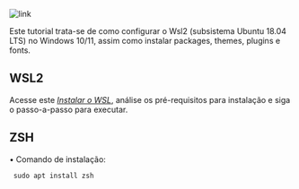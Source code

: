 ![link](https://assets.ubuntu.com/v1/ad89548e-ubuntu-on-wsl.png)

Este tutorial trata-se de como configurar o Wsl2 (subsistema Ubuntu 18.04 LTS) no Windows 10/11, assim como instalar packages, themes, plugins e fonts.

## WSL2

Acesse este _[Instalar o WSL](https://docs.microsoft.com/pt-br/windows/wsl/install)_, análise os pré-requisitos para instalação e siga o passo-a-passo para executar.

## ZSH

• Comando de instalação:

<code> sudo apt install zsh </code>
